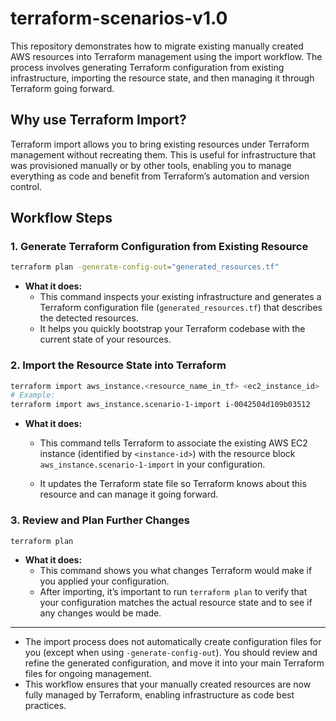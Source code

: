 # terraform-scenarios-v1.0

This repository demonstrates how to migrate existing manually created AWS resources into Terraform management using the import workflow. The process involves generating Terraform configuration from existing infrastructure, importing the resource state, and then managing it through Terraform going forward.

## Why use Terraform Import?
Terraform import allows you to bring existing resources under Terraform management without recreating them. This is useful for infrastructure that was provisioned manually or by other tools, enabling you to manage everything as code and benefit from Terraform’s automation and version control.

## Workflow Steps

### 1. Generate Terraform Configuration from Existing Resource
```sh
terraform plan -generate-config-out="generated_resources.tf"
```
- **What it does:**
  - This command inspects your existing infrastructure and generates a Terraform configuration file (`generated_resources.tf`) that describes the detected resources.
  - It helps you quickly bootstrap your Terraform codebase with the current state of your resources.

### 2. Import the Resource State into Terraform
```sh
terraform import aws_instance.<resource_name_in_tf> <ec2_instance_id>
# Example:
terraform import aws_instance.scenario-1-import i-0042504d109b03512
```
- **What it does:**
  - This command tells Terraform to associate the existing AWS EC2 instance (identified by `<instance-id>`) with the resource block `aws_instance.scenario-1-import` in your configuration.
  
  - It updates the Terraform state file so Terraform knows about this resource and can manage it going forward.

### 3. Review and Plan Further Changes
```sh
terraform plan
```
- **What it does:**
  - This command shows you what changes Terraform would make if you applied your configuration.
  - After importing, it’s important to run `terraform plan` to verify that your configuration matches the actual resource state and to see if any changes would be made.

---

- The import process does not automatically create configuration files for you (except when using `-generate-config-out`). You should review and refine the generated configuration, and move it into your main Terraform files for ongoing management.
- This workflow ensures that your manually created resources are now fully managed by Terraform, enabling infrastructure as code best practices.

